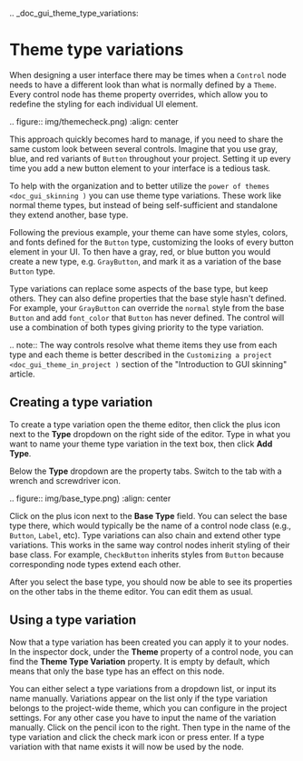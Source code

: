 .. _doc_gui_theme_type_variations:

Theme type variations
=====================

When designing a user interface there may be times when a `Control` node
needs to have a different look than what is normally defined by a `Theme`.
Every control node has theme property overrides, which allow you to redefine the styling for
each individual UI element.

.. figure:: img/themecheck.png)
   :align: center

This approach quickly becomes hard to manage, if you need to share the same custom look
between several controls. Imagine that you use gray, blue, and red variants of `Button`
throughout your project. Setting it up every time you add a new button element to your interface
is a tedious task.

To help with the organization and to better utilize the `power of themes <doc_gui_skinning )`
you can use theme type variations. These work like normal theme types, but instead
of being self-sufficient and standalone they extend another, base type.

Following the previous example, your theme can have some styles, colors, and fonts
defined for the `Button` type, customizing the looks of every button element in your UI.
To then have a gray, red, or blue button you would create a new type, e.g. `GrayButton`, and
mark it as a variation of the base `Button` type.

Type variations can replace some aspects of the base type, but keep others.
They can also define properties that the base style hasn't defined. For example,
your `GrayButton` can override the `normal` style from the base `Button`
and add `font_color` that `Button` has never defined. The control will use
a combination of both types giving priority to the type variation.

.. note::
   The way controls resolve what theme items they use from each type and each
   theme is better described in the `Customizing a project <doc_gui_theme_in_project )`
   section of the "Introduction to GUI skinning" article.

Creating a type variation
-------------------------

To create a type variation open the theme editor, then click the plus icon
next to the **Type** dropdown on the right side of the editor. Type in what
you want to name your theme type variation in the text box, then click **Add Type**.

Below the **Type** dropdown are the property tabs. Switch to the tab with a wrench
and screwdriver icon.

.. figure:: img/base_type.png)
   :align: center

Click on the plus icon next to the **Base Type** field. You can select the base type
there, which would typically be the name of a control node class (e.g., `Button`, `Label`, etc).
Type variations can also chain and extend other type variations. This works in the
same way control nodes inherit styling of their base class. For example, `CheckButton`
inherits styles from `Button` because corresponding node types extend each other.

After you select the base type, you should now be able to see its properties on the other
tabs in the theme editor. You can edit them as usual.

Using a type variation
----------------------

Now that a type variation has been created you can apply it to your nodes.
In the inspector dock, under the **Theme** property of a control node,
you can find the **Theme Type Variation** property. It is empty by default,
which means that only the base type has an effect on this node.

You can either select a type variations from a dropdown list, or input its name
manually. Variations appear on the list only if the type variation belongs to
the project-wide theme, which you can configure in the project settings. For
any other case you have to input the name of the variation manually. Click on
the pencil icon to the right. Then type in the name of the type variation and click the
check mark icon or press enter. If a type variation with that name exists it
will now be used by the node.
